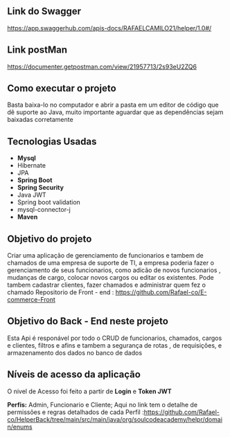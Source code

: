 ## Link do Swagger 
https://app.swaggerhub.com/apis-docs/RAFAELCAMILO21/helper/1.0#/

## Link postMan
https://documenter.getpostman.com/view/21957713/2s93eU2ZQ6

## Como executar o projeto
 Basta baixa-lo no computador e abrir a pasta em um editor de código que dê suporte ao Java, muito importante aguardar que as dependências sejam baixadas corretamente

## Tecnologias Usadas
- **Mysql** 
- Hibernate
- JPA
- **Spring Boot**  
- **Spring Security**
-  Java JWT
- Spring boot validation
- mysql-connector-j
-  **Maven**

## Objetivo do projeto 
Criar uma aplicação de gerenciamento de funcionarios e tambem de chamados de uma empresa de suporte de TI, a empresa poderia fazer o gerenciamento de seus funcionarios, como adicão de novos funcionarios , mudanças de cargo, colocar novos cargos ou editar os existentes.
Pode tambem cadastrar clientes, fazer chamados e administrar quem fez o chamado 
Repositorio de Front - end : https://github.com/Rafael-co/E-commerce-Front

## Objetivo do Back -          End neste projeto
 Esta Api é responável por todo o CRUD de funcionarios, chamados, cargos e clientes, filtros e afins e tambem a segurança de rotas , de requisições, e armazenamento dos dados no banco de dados 
 
 ## Níveis de acesso da aplicação
O nivel de Acesso foi feito a partir de **Login** e **Token JWT** 

**Perfis:** Admin, Funcionario e Cliente;
 Aqui no link tem o detalhe de permissões e regras detalhados de cada Perfil :https://github.com/Rafael-co/HelperBack/tree/main/src/main/java/org/soulcodeacademy/helpr/domain/enums
